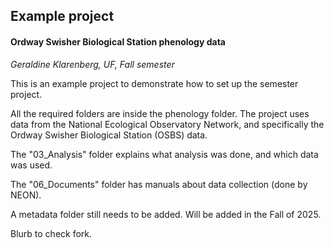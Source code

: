 ## Example project

#### Ordway Swisher Biological Station phenology data

*Geraldine Klarenberg, UF, Fall semester*

This is an example project to demonstrate how to set up the semester project.

All the required folders are inside the phenology folder. The project uses data from the National Ecological Observatory Network, and specifically the Ordway Swisher Biological Station (OSBS) data.

The "03_Analysis" folder explains what analysis was done, and which data was used. 

The "06_Documents" folder has manuals about data collection (done by NEON).

A metadata folder still needs to be added. Will be added in the Fall of 2025.

Blurb to check fork.